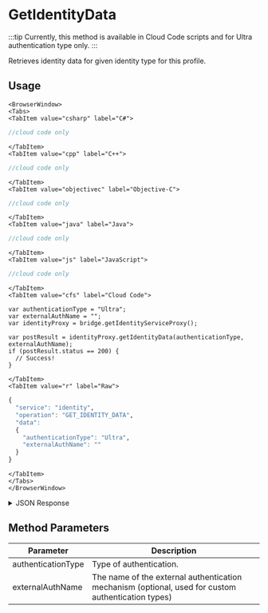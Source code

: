 # GetIdentityData

:::tip
Currently, this method is available in Cloud Code scripts and for Ultra authentication type only.
:::

Retrieves identity data for given identity type for this profile.

<PartialServop service_name="identity" operation_name="GET_IDENTITY_DATA" />

## Usage

```mdx-code-block
<BrowserWindow>
<Tabs>
<TabItem value="csharp" label="C#">
```

```csharp
//cloud code only
```

```mdx-code-block
</TabItem>
<TabItem value="cpp" label="C++">
```

```cpp
//cloud code only
```

```mdx-code-block
</TabItem>
<TabItem value="objectivec" label="Objective-C">
```

```objectivec
//cloud code only
```

```mdx-code-block
</TabItem>
<TabItem value="java" label="Java">
```

```java
//cloud code only
```

```mdx-code-block
</TabItem>
<TabItem value="js" label="JavaScript">
```

```javascript
//cloud code only
```

```mdx-code-block
</TabItem>
<TabItem value="cfs" label="Cloud Code">
```

```cfscript
var authenticationType = "Ultra";
var externalAuthName = "";
var identityProxy = bridge.getIdentityServiceProxy();

var postResult = identityProxy.getIdentityData(authenticationType, externalAuthName);
if (postResult.status == 200) {
  // Success!
}
```

```mdx-code-block
</TabItem>
<TabItem value="r" label="Raw">
```

```r
{
  "service": "identity",
  "operation": "GET_IDENTITY_DATA",
  "data":
  {
    "authenticationType": "Ultra",
    "externalAuthName": ""
  }
}
```

```mdx-code-block
</TabItem>
</Tabs>
</BrowserWindow>
```

<details>
<summary>JSON Response</summary>

```json
{
  "data": {
    "identityData": {
      "blockchain_id": "-a-blockchain-id-"
    }
  },
  "status": 200
}
```
</details>

## Method Parameters
Parameter | Description
--------- | -----------
authenticationType | Type of authentication.
externalAuthName | The name of the external authentication mechanism (optional, used for custom authentication types)


